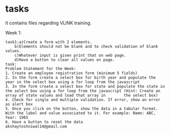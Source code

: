 # tasks
It contains files regarding VLINK training.

Week 1:

    task1:a)Create a form with 2 elements.
        b)Elements should not be blank and to check validation of blank values.
        c)Whatever input is given print that on web page.
        d)Have a button to clear all values on page.
    task:
    Problem Statement for the Week:
    1. Create an employee registration form (minimum 5 fields)
    2. In the form create a select box for birth year and populate the year in the select box using a for loop from the javascript
    3. In the form create a select box for state and populate the state in the select box using a for loop from the javascript (Hint: Create an array of state values and load that array in        the select box)
    4. Check for single and multiple validation. If error, show an error as alert box
    5. Once you click on the button, show the data in a tabular format. With the label and value associated to it. For example: Name: ABC, Year: 1965
    6. Have a button to reset the data 
    akshaytoshniwal14@gmail.com
  

